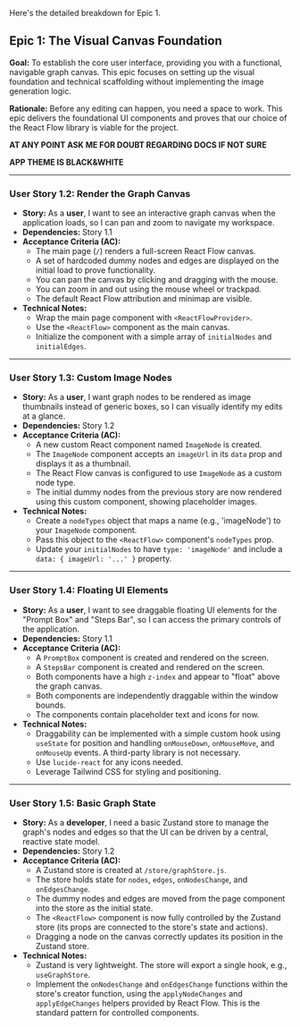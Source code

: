 Here's the detailed breakdown for Epic 1.

## **Epic 1: The Visual Canvas Foundation**

**Goal:** To establish the core user interface, providing you with a functional, navigable graph canvas. This epic focuses on setting up the visual foundation and technical scaffolding without implementing the image generation logic.

**Rationale:** Before any editing can happen, you need a space to work. This epic delivers the foundational UI components and proves that our choice of the React Flow library is viable for the project.

**AT ANY POINT ASK ME FOR DOUBT REGARDING DOCS IF NOT SURE**

**APP THEME IS BLACK&WHITE**

---
### **User Story 1.2: Render the Graph Canvas**

* **Story:** As a **user**, I want to see an interactive graph canvas when the application loads, so I can pan and zoom to navigate my workspace.
* **Dependencies:** Story 1.1
* **Acceptance Criteria (AC):**
    * The main page (`/`) renders a full-screen React Flow canvas.
    * A set of hardcoded dummy nodes and edges are displayed on the initial load to prove functionality.
    * You can pan the canvas by clicking and dragging with the mouse.
    * You can zoom in and out using the mouse wheel or trackpad.
    * The default React Flow attribution and minimap are visible.
* **Technical Notes:**
    * Wrap the main page component with `<ReactFlowProvider>`.
    * Use the `<ReactFlow>` component as the main canvas.
    * Initialize the component with a simple array of `initialNodes` and `initialEdges`.

---

### **User Story 1.3: Custom Image Nodes**

* **Story:** As a **user**, I want graph nodes to be rendered as image thumbnails instead of generic boxes, so I can visually identify my edits at a glance.
* **Dependencies:** Story 1.2
* **Acceptance Criteria (AC):**
    * A new custom React component named `ImageNode` is created.
    * The `ImageNode` component accepts an `imageUrl` in its `data` prop and displays it as a thumbnail.
    * The React Flow canvas is configured to use `ImageNode` as a custom node type.
    * The initial dummy nodes from the previous story are now rendered using this custom component, showing placeholder images.
* **Technical Notes:**
    * Create a `nodeTypes` object that maps a name (e.g., 'imageNode') to your `ImageNode` component.
    * Pass this object to the `<ReactFlow>` component's `nodeTypes` prop.
    * Update your `initialNodes` to have `type: 'imageNode'` and include a `data: { imageUrl: '...' }` property.



---

### **User Story 1.4: Floating UI Elements**

* **Story:** As a **user**, I want to see draggable floating UI elements for the "Prompt Box" and "Steps Bar", so I can access the primary controls of the application.
* **Dependencies:** Story 1.1
* **Acceptance Criteria (AC):**
    * A `PromptBox` component is created and rendered on the screen.
    * A `StepsBar` component is created and rendered on the screen.
    * Both components have a high `z-index` and appear to "float" above the graph canvas.
    * Both components are independently draggable within the window bounds.
    * The components contain placeholder text and icons for now.
* **Technical Notes:**
    * Draggability can be implemented with a simple custom hook using `useState` for position and handling `onMouseDown`, `onMouseMove`, and `onMouseUp` events. A third-party library is not necessary.
    * Use `lucide-react` for any icons needed.
    * Leverage Tailwind CSS for styling and positioning.

---

### **User Story 1.5: Basic Graph State**

* **Story:** As a **developer**, I need a basic Zustand store to manage the graph's nodes and edges so that the UI can be driven by a central, reactive state model.
* **Dependencies:** Story 1.2
* **Acceptance Criteria (AC):**
    * A Zustand store is created at `/store/graphStore.js`.
    * The store holds state for `nodes`, `edges`, `onNodesChange`, and `onEdgesChange`.
    * The dummy nodes and edges are moved from the page component into the store as the initial state.
    * The `<ReactFlow>` component is now fully controlled by the Zustand store (its props are connected to the store's state and actions).
    * Dragging a node on the canvas correctly updates its position in the Zustand store.
* **Technical Notes:**
    * Zustand is very lightweight. The store will export a single hook, e.g., `useGraphStore`.
    * Implement the `onNodesChange` and `onEdgesChange` functions within the store's creator function, using the `applyNodeChanges` and `applyEdgeChanges` helpers provided by React Flow. This is the standard pattern for controlled components.